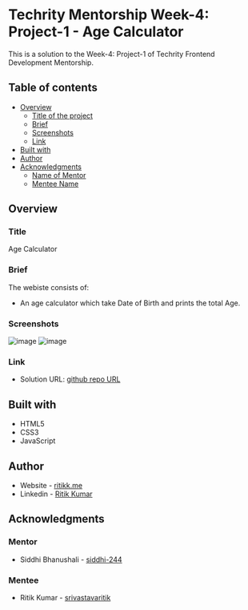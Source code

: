 # Techrity Mentorship Week-4: Project-1 - Age Calculator

This is a solution to the Week-4: Project-1 of Techrity Frontend Development Mentorship.

## Table of contents

- [Overview](#overview)
  - [Title of the project](#title)
  - [Brief](#brief)
  - [Screenshots](#screenshots)
  - [Link](#link)
- [Built with](#built-with)
- [Author](#author)
- [Acknowledgments](#acknowledgments)
   - [Name of Mentor](#mentor)
   - [Mentee Name](#mentee)

## Overview

### Title
Age Calculator

### Brief
The webiste consists of:
- An age calculator which take Date of Birth and prints the total Age.

### Screenshots
![image](https://user-images.githubusercontent.com/78131705/190863499-d61cc5f7-846d-435e-900c-0964d9635e61.png)
![image](https://user-images.githubusercontent.com/78131705/190863517-e2b4636f-cf73-4d0d-ac82-351c19e8840a.png)

### Link
- Solution URL: [github repo URL](https://github.com/srivastavaritik/techrity-)

## Built with

- HTML5
- CSS3
- JavaScript

## Author

- Website - [ritikk.me](https://ritikk.me/)
- Linkedin - [Ritik Kumar](https://www.linkedin.com/in/ritik-kumar-3bb19a175/)

## Acknowledgments

### Mentor
- Siddhi Bhanushali - [siddhi-244](https://github.com/siddhi-244)

### Mentee
- Ritik Kumar - [srivastavaritik](https://github.com/srivastavaritik)

